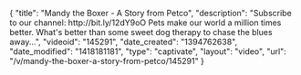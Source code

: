 {
    "title": "Mandy the Boxer - A Story from Petco",
    "description": "Subscribe to our channel: http:\/\/bit.ly\/12dY9oO Pets make our world a million times better. What's better than some sweet dog therapy to chase the blues away...",
    "videoid": "145291",
    "date_created": "1394762638",
    "date_modified": "1418181181",
    "type": "captivate",
    "layout": "video",
    "url": "\/v\/mandy-the-boxer-a-story-from-petco\/145291"
}